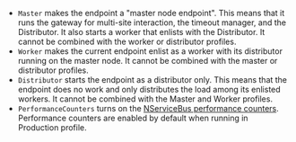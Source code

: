  * `Master` makes the endpoint a "master node endpoint". This means that it runs the gateway for multi-site interaction, the timeout manager, and the Distributor. It also starts a worker that enlists with the Distributor. It cannot be combined with the worker or distributor profiles.
 * `Worker` makes the current endpoint enlist as a worker with its distributor running on the master node. It cannot be combined with the master or distributor profiles.
 * `Distributor` starts the endpoint as a distributor only. This means that the endpoint does no work and only distributes the load among its enlisted workers. It cannot be combined with the Master and Worker profiles.
 * `PerformanceCounters` turns on the [NServiceBus performance counters](/monitoring/metrics/performance-counters.md). Performance counters are enabled by default when running in Production profile.